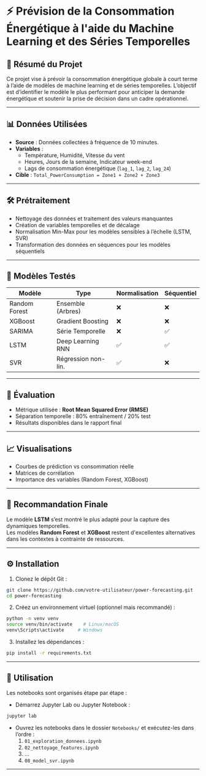 
# ⚡ Prévision de la Consommation Énergétique à l'aide du Machine Learning et des Séries Temporelles

## 📘 Résumé du Projet

Ce projet vise à prévoir la consommation énergétique globale à court terme à l’aide de modèles de machine learning et de séries temporelles. L’objectif est d’identifier le modèle le plus performant pour anticiper la demande énergétique et soutenir la prise de décision dans un cadre opérationnel.

---

## 📊 Données Utilisées

- **Source** : Données collectées à fréquence de 10 minutes.
- **Variables** :
  - Température, Humidité, Vitesse du vent
  - Heures, Jours de la semaine, Indicateur week-end
  - Lags de consommation énergétique (`lag_1`, `lag_2`, `lag_24`)
- **Cible** : `Total_PowerConsumption = Zone1 + Zone2 + Zone3`

---

## 🛠️ Prétraitement

- Nettoyage des données et traitement des valeurs manquantes
- Création de variables temporelles et de décalage
- Normalisation Min-Max pour les modèles sensibles à l’échelle (LSTM, SVR)
- Transformation des données en séquences pour les modèles séquentiels

---

## 🤖 Modèles Testés

| Modèle         | Type               | Normalisation | Séquentiel |
|----------------|--------------------|---------------|------------|
| Random Forest  | Ensemble (Arbres)  | ❌             | ❌          |
| XGBoost        | Gradient Boosting  | ❌             | ❌          |
| SARIMA         | Série Temporelle   | ❌             | ✅          |
| LSTM           | Deep Learning RNN  | ✅             | ✅          |
| SVR            | Régression non-lin.| ✅             | ❌          |

---

## 📏 Évaluation

- Métrique utilisée : **Root Mean Squared Error (RMSE)**
- Séparation temporelle : 80% entraînement / 20% test
- Résultats disponibles dans le rapport final

---

## 📈 Visualisations

- Courbes de prédiction vs consommation réelle
- Matrices de corrélation
- Importance des variables (Random Forest, XGBoost)

---

## 🧠 Recommandation Finale

Le modèle **LSTM** s’est montré le plus adapté pour la capture des dynamiques temporelles.  
Les modèles **Random Forest** et **XGBoost** restent d'excellentes alternatives dans les contextes à contrainte de ressources.

---

## ⚙️ Installation

1. Clonez le dépôt Git :
```bash
git clone https://github.com/votre-utilisateur/power-forecasting.git
cd power-forecasting
```

2. Créez un environnement virtuel (optionnel mais recommandé) :
```bash
python -m venv venv
source venv/bin/activate    # Linux/macOS
venv\Scripts\activate     # Windows
```

3. Installez les dépendances :
```bash
pip install -r requirements.txt
```

---

## 🚀 Utilisation

Les notebooks sont organisés étape par étape :

- Démarrez Jupyter Lab ou Jupyter Notebook :
```bash
jupyter lab
```

- Ouvrez les notebooks dans le dossier `Notebooks/` et exécutez-les dans l’ordre :
  1. `01_exploration_donnees.ipynb`
  2. `02_nettoyage_features.ipynb`
  3. ...
  8. `08_model_svr.ipynb`

---


